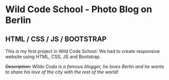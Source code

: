 # Wild Code School - Photo Blog on Berlin
## HTML / CSS / JS / BOOTSTRAP

This is my first project in Wild Code School. We had to create responsive website using HTML, CSS, JS and Bootstrap.

*~~Description:~~* *Wildo Coda is a famous blogger, he loves Berlin and he wants to share his love of the city with the rest of the world!*
